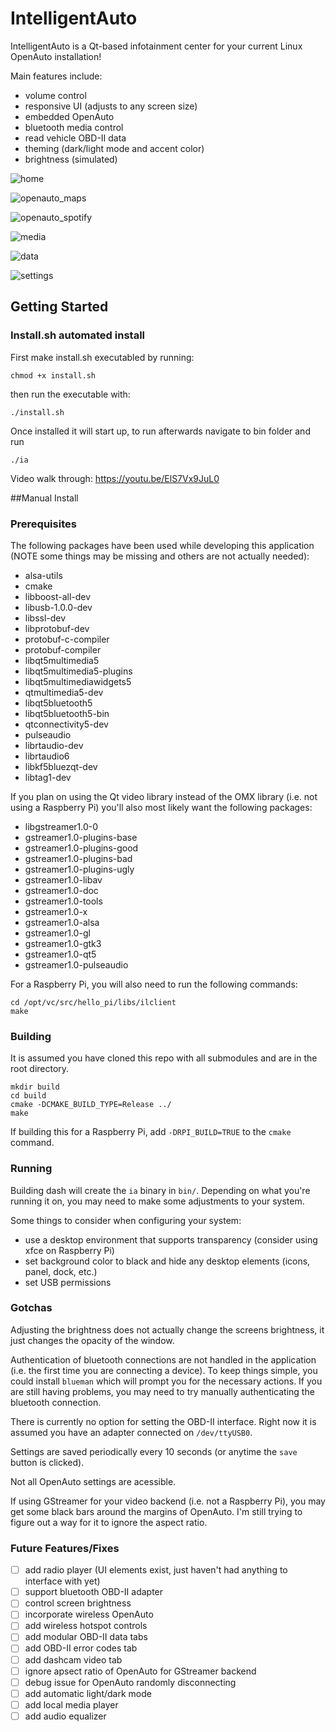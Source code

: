 # IntelligentAuto

IntelligentAuto is a Qt-based infotainment center for your current Linux OpenAuto installation!

Main features include:

* volume control
* responsive UI (adjusts to any screen size)
* embedded OpenAuto
* bluetooth media control
* read vehicle OBD-II data
* theming (dark/light mode and accent color)
* brightness (simulated)

![home](https://github.com/rsjudka/intelligent-auto/blob/master/docs/imgs/home.png)

![openauto_maps](https://github.com/rsjudka/intelligent-auto/blob/master/docs/imgs/openauto_maps.png)

![openauto_spotify](https://github.com/rsjudka/intelligent-auto/blob/master/docs/imgs/openauto_spotify.png)

![media](https://github.com/rsjudka/intelligent-auto/blob/master/docs/imgs/media.png)

![data](https://github.com/rsjudka/intelligent-auto/blob/master/docs/imgs/data.png)

![settings](https://github.com/rsjudka/intelligent-auto/blob/master/docs/imgs/settings.png)

## Getting Started

### Install.sh automated install
First make install.sh executabled by running:

`chmod +x install.sh`

then run the executable with:

`./install.sh`

Once installed it will start up, to run afterwards navigate to bin folder and run

`./ia`

Video walk through: https://youtu.be/ElS7Vx9JuL0 

##Manual Install

### Prerequisites

The following packages have been used while developing this application (NOTE some things may be missing and others are not actually needed):

* alsa-utils
* cmake
* libboost-all-dev
* libusb-1.0.0-dev
* libssl-dev
* libprotobuf-dev
* protobuf-c-compiler
* protobuf-compiler
* libqt5multimedia5
* libqt5multimedia5-plugins
* libqt5multimediawidgets5
* qtmultimedia5-dev
* libqt5bluetooth5
* libqt5bluetooth5-bin
* qtconnectivity5-dev
* pulseaudio
* librtaudio-dev
* librtaudio6
* libkf5bluezqt-dev
* libtag1-dev

If you plan on using the Qt video library instead of the OMX library (i.e. not using a Raspberry Pi) you'll also most likely want the following packages:

* libgstreamer1.0-0
* gstreamer1.0-plugins-base
* gstreamer1.0-plugins-good
* gstreamer1.0-plugins-bad
* gstreamer1.0-plugins-ugly
* gstreamer1.0-libav
* gstreamer1.0-doc
* gstreamer1.0-tools
* gstreamer1.0-x
* gstreamer1.0-alsa
* gstreamer1.0-gl
* gstreamer1.0-gtk3
* gstreamer1.0-qt5
* gstreamer1.0-pulseaudio

For a Raspberry Pi, you will also need to run the following commands:
```
cd /opt/vc/src/hello_pi/libs/ilclient
make
```

### Building

It is assumed you have cloned this repo with all submodules and are in the root directory.

```
mkdir build
cd build
cmake -DCMAKE_BUILD_TYPE=Release ../
make
```

If building this for a Raspberry Pi, add `-DRPI_BUILD=TRUE` to the `cmake` command.

### Running

Building dash will create the `ia` binary in `bin/`. Depending on what you're running it on, you may need to make some adjustments to your system.

Some things to consider when configuring your system:

* use a desktop environment that supports transparency (consider using xfce on Raspberry Pi)
* set background color to black and hide any desktop elements (icons, panel, dock, etc.)
* set USB permissions

### Gotchas

Adjusting the brightness does not actually change the screens brightness, it just changes the opacity of the window.

Authentication of bluetooth connections are not handled in the application (i.e. the first time you are connecting a device). To keep things simple, you could install `blueman` which will prompt you for the necessary actions. If you are still having problems, you may need to try manually authenticating the bluetooth connection.

There is currently no option for setting the OBD-II interface. Right now it is assumed you have an adapter connected on `/dev/ttyUSB0`.

Settings are saved periodically every 10 seconds (or anytime the `save` button is clicked).

Not all OpenAuto settings are acessible.

If using GStreamer for your video backend (i.e. not a Raspberry Pi), you may get some black bars around the margins of OpenAuto. I'm still trying to figure out a way for it to ignore the aspect ratio.

### Future Features/Fixes

- [ ] add radio player (UI elements exist, just haven't had anything to interface with yet)
- [ ] support bluetooth OBD-II adapter
- [ ] control screen brightness
- [ ] incorporate wireless OpenAuto
- [ ] add wireless hotspot controls
- [ ] add modular OBD-II data tabs
- [ ] add OBD-II error codes tab
- [ ] add dashcam video tab
- [ ] ignore apsect ratio of OpenAuto for GStreamer backend
- [ ] debug issue for OpenAuto randomly disconnecting
- [ ] add automatic light/dark mode
- [ ] add local media player
- [ ] add audio equalizer
